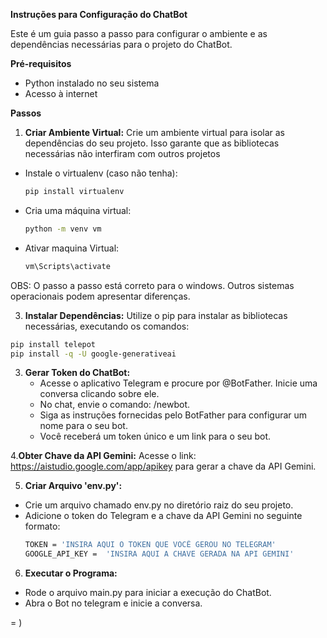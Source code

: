 **Instruções para Configuração do ChatBot**

Este é um guia passo a passo para configurar o ambiente e as dependências necessárias para o projeto do ChatBot.

**Pré-requisitos**
* Python instalado no seu sistema
* Acesso à internet

**Passos**
 1. **Criar Ambiente Virtual:** Crie um ambiente virtual para isolar as dependências do seu projeto. Isso garante que as bibliotecas necessárias não interfiram com outros projetos

  * Instale o virtualenv (caso não tenha): 
      ~~~bash
      pip install virtualenv
      ~~~
  * Cria uma máquina virtual:
      ~~~bash
      python -m venv vm
      ~~~
  * Ativar maquina Virtual:
      ~~~bash
      vm\Scripts\activate
      ~~~
OBS: O passo a passo está correto para o windows. Outros sistemas operacionais podem apresentar diferenças. 

 3. **Instalar Dependências:** Utilize o pip para instalar as bibliotecas necessárias, executando os comandos:
   ~~~bash
   pip install telepot
   pip install -q -U google-generativeai
   ~~~
 3. **Gerar Token do ChatBot:**
     * Acesse o aplicativo Telegram e procure por @BotFather. Inicie uma conversa clicando sobre ele.
     * No chat, envie o comando: /newbot.
     * Siga as instruções fornecidas pelo BotFather para configurar um nome para o seu bot.
     * Você receberá um token único e um link para o seu bot.

 4.**Obter Chave da API Gemini:** Acesse o link: https://aistudio.google.com/app/apikey para gerar a chave da API Gemini.
 
 5. **Criar Arquivo 'env.py':**
   * Crie um arquivo chamado env.py no diretório raiz do seu projeto.
   * Adicione o token do Telegram e a chave da API Gemini no seguinte formato:
       ~~~bash
       TOKEN = 'INSIRA AQUI O TOKEN QUE VOCÊ GEROU NO TELEGRAM' 
       GOOGLE_API_KEY =  'INSIRA AQUI A CHAVE GERADA NA API GEMINI'
       ~~~
 6. **Executar o Programa:**
   * Rode o arquivo main.py para iniciar a execução do ChatBot.
   * Abra o Bot no telegram e inicie a conversa. 

= )
